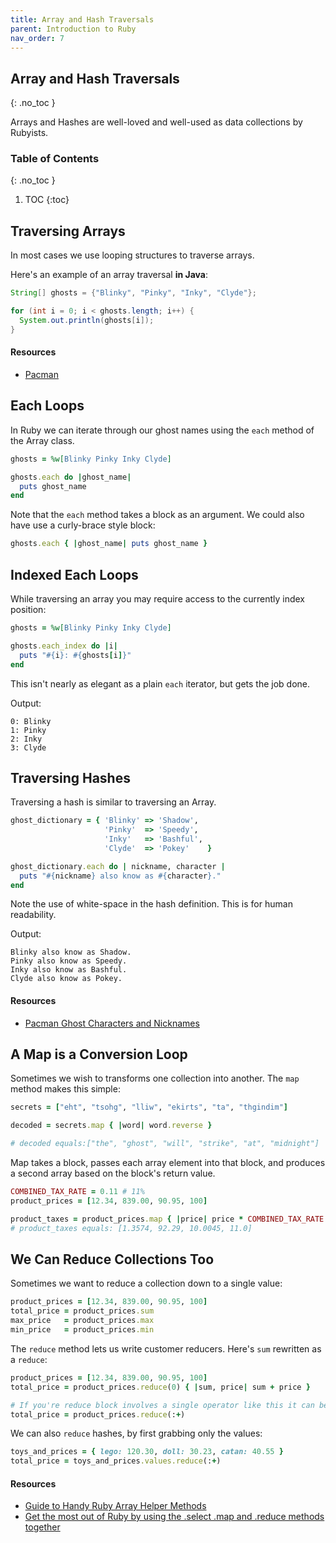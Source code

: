 ```yaml
---
title: Array and Hash Traversals
parent: Introduction to Ruby
nav_order: 7
---
```


<!--prettier-ignore-start-->
## Array and Hash Traversals 
{: .no_toc }

Arrays and Hashes are well-loved and well-used as data collections by Rubyists.

### Table of Contents
{: .no_toc }

1. TOC
{:toc}

<!--prettier-ignore-end-->

## Traversing Arrays

In most cases we use looping structures to traverse arrays.

Here's an example of an array traversal **in Java**:

```java
String[] ghosts = {"Blinky", "Pinky", "Inky", "Clyde"};

for (int i = 0; i < ghosts.length; i++) {
  System.out.println(ghosts[i]);
}
```

#### Resources

- [Pacman](http://en.wikipedia.org/wiki/Pac-Man)

## Each Loops

In Ruby we can iterate through our ghost names using the `each` method of the Array class.

```ruby
ghosts = %w[Blinky Pinky Inky Clyde]

ghosts.each do |ghost_name|
  puts ghost_name
end
```

Note that the `each` method takes a block as an argument. We could also have use a curly-brace style block:

```ruby
ghosts.each { |ghost_name| puts ghost_name }
```

## Indexed Each Loops

While traversing an array you may require access to the currently index position:

```ruby
ghosts = %w[Blinky Pinky Inky Clyde]

ghosts.each_index do |i|
  puts "#{i}: #{ghosts[i]}"
end
```

This isn't nearly as elegant as a plain `each` iterator, but gets the job done.

Output:

```
0: Blinky
1: Pinky
2: Inky
3: Clyde
```

## Traversing Hashes

Traversing a hash is similar to traversing an Array.

```ruby
ghost_dictionary = { 'Blinky' => 'Shadow',
                     'Pinky'  => 'Speedy',
                     'Inky'   => 'Bashful',
                     'Clyde'  => 'Pokey'    }

ghost_dictionary.each do | nickname, character |
  puts "#{nickname} also know as #{character}."
end
```

Note the use of white-space in the hash definition. This is for human readability.

Output:

```
Blinky also know as Shadow.
Pinky also know as Speedy.
Inky also know as Bashful.
Clyde also know as Pokey.
```

#### Resources

- [Pacman Ghost Characters and Nicknames](http://upload.wikimedia.org/wikipedia/en/5/51/Pacman_title_na.png)

## A Map is a Conversion Loop

Sometimes we wish to transforms one collection into another. The `map` method makes this simple:

```ruby
secrets = ["eht", "tsohg", "lliw", "ekirts", "ta", "thgindim"]

decoded = secrets.map { |word| word.reverse }

# decoded equals:["the", "ghost", "will", "strike", "at", "midnight"]
```

Map takes a block, passes each array element into that block, and produces a second array based on the block's return value.

```ruby
COMBINED_TAX_RATE = 0.11 # 11%
product_prices = [12.34, 839.00, 90.95, 100]

product_taxes = product_prices.map { |price| price * COMBINED_TAX_RATE }
# product_taxes equals: [1.3574, 92.29, 10.0045, 11.0]
```

## We Can Reduce Collections Too

Sometimes we want to reduce a collection down to a single value:

```ruby
product_prices = [12.34, 839.00, 90.95, 100]
total_price = product_prices.sum
max_price   = product_prices.max
min_price   = product_prices.min
```

The `reduce` method lets us write customer reducers. Here's `sum` rewritten as a `reduce`:

```ruby
product_prices = [12.34, 839.00, 90.95, 100]
total_price = product_prices.reduce(0) { |sum, price| sum + price }

# If you're reduce block involves a single operator like this it can be refactored to:
total_price = product_prices.reduce(:+)
```

We can also `reduce` hashes, by first grabbing only the values:

```ruby
toys_and_prices = { lego: 120.30, doll: 30.23, catan: 40.55 }
total_price = toys_and_prices.values.reduce(:+)
```

#### Resources

- [Guide to Handy Ruby Array Helper Methods](https://www.digitalocean.com/community/tutorials/how-to-use-array-methods-in-ruby)
- [Get the most out of Ruby by using the .select .map and .reduce methods together](https://www.freecodecamp.org/news/ruby-using-the-select-map-and-reduce-methods-together-a9b2af30804b/)
